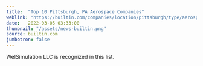 ```yaml
---
title:  "Top 10 Pittsburgh, PA Aerospace Companies"
weblink: "https://builtin.com/companies/location/pittsburgh/type/aerospace-companies/"
date:   2022-03-05 03:33:00
thumbnail: "/assets/news-builtin.png"
source: builtin.com
jumbotron: false
---
```

WelSimulation LLC is recognized in this list.